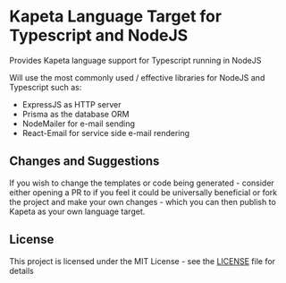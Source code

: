 # Kapeta Language Target for Typescript and NodeJS

Provides Kapeta language support for Typescript running in NodeJS

Will use the most commonly used / effective libraries for NodeJS and Typescript such as:

- ExpressJS as HTTP server
- Prisma as the database ORM
- NodeMailer for e-mail sending
- React-Email for service side e-mail rendering

## Changes and Suggestions

If you wish to change the templates or code being generated - consider either opening a PR
to if you feel it could be universally beneficial or fork the project and make your own changes -
which you can then publish to Kapeta as your own language target.

## License

This project is licensed under the MIT License - see the [LICENSE](LICENSE) file for details